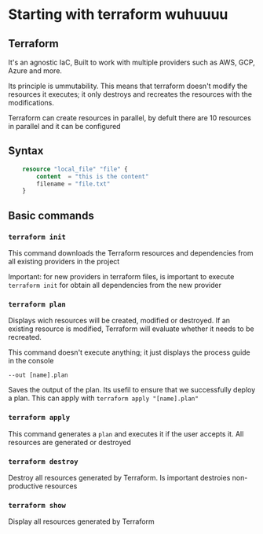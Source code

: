 # Starting with terraform wuhuuuu

## Terraform

It's an agnostic IaC, Built to work with multiple providers such as AWS, GCP, Azure and more.

Its principle is ummutability. This means that terraform doesn't modify the resources it executes; it only destroys and recreates the resources with the modifications.

Terraform can create resources in parallel, by defult there are 10 resources in parallel and it can be configured

## Syntax

```tf
    resource "local_file" "file" {
        content  = "this is the content"
        filename = "file.txt"
    }

```

## Basic commands

### `terraform init`

This command downloads the Terraform resources and dependencies from all existing providers in the project

Important: for new providers in terraform files, is important to execute `terraform init` for obtain all dependencies from the new provider

### `terraform plan`

Displays wich resources will be created, modified or destroyed. If an existing resource is modified, Terraform will evaluate whether it needs to be recreated.

This command doesn't execute anything; it just displays the process guide in the console

`--out [name].plan`

Saves the output of the plan. Its usefil to ensure that we successfully deploy a plan. This can apply with `terraform apply "[name].plan"`

### `terraform apply`

This command generates a `plan` and executes it if the user accepts it. All resources are generated or destroyed

### `terraform destroy`

Destroy all resources generated by Terraform. Is important destroies non-productive resources

### `terraform show`

Display all resources generated by Terraform
